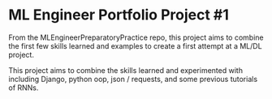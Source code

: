 # ML Engineer Portfolio Project #1

From the MLEngineerPreparatoryPractice repo, this project aims to combine the first few skills learned and examples to create a first attempt at a
ML/DL project.

This project aims to combine the skills learned and experimented with including Django, python oop, json / requests, and some previous tutorials of RNNs. 



